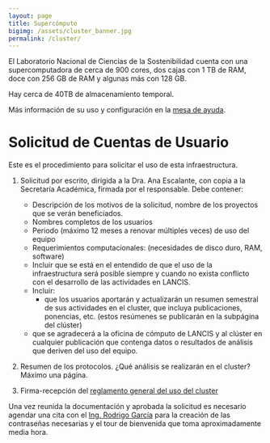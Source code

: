 ```yaml
---
layout: page
title: Supercómputo
bigimg: /assets/cluster_banner.jpg
permalink: /cluster/
---
```


El Laboratorio Nacional de Ciencias de la Sostenibilidad cuenta con
una supercomputadora de cerca de 900 cores, dos cajas con 1 TB de RAM, 
doce con 256 GB de RAM y algunas más con 128 GB.

Hay cerca de 40TB de almacenamiento temporal.

Más información de su uso y configuración en la [mesa de ayuda](https://github.com/sostenibilidad-unam/supercomputadora).

# Solicitud de Cuentas de Usuario

Este es el procedimiento para solicitar el uso de esta infraestructura.

1. Solicitud por escrito, dirigida a la Dra. Ana Escalante, con copia
   a la Secretaría Académica, firmada por el responsable. Debe
   contener:
   - Descripción de los motivos de la solicitud, nombre de los proyectos que se verán beneficiados.
   - Nombres completos de los usuarios
   - Periodo (máximo 12 meses a renovar múltiples veces) de uso del equipo
   - Requerimientos computacionales: (necesidades de disco duro, RAM, software)
   - Incluir que se está en el entendido de que el uso de la
     infraestructura será posible siempre y cuando no exista conflicto
     con el desarrollo de las actividades en LANCIS.
   - Incluir: 
     - que los usuarios aportarán y actualizarán un resumen semestral
       de sus actividades en el cluster, que incluya publicaciones,
       ponencias, etc. (estos resúmenes se publicarán en la subpágina
       del clúster)
   - que se agradecerá a la oficina de cómputo de LANCIS y al clúster en cualquier publicación que contenga datos o resultados de análisis que deriven del uso del equipo.

2. Resumen de los protocolos. ¿Qué análisis se realizarán en el cluster? Máximo una página.

3. Firma-recepción del [reglamento general del uso del cluster](https://github.com/sostenibilidad-unam/supercomputadora/raw/master/reglamento/reglamento_lancis.pdf)

Una vez reunida la documentación y aprobada la solicitud es necesario
agendar una cita con el [Ing. Rodrigo García](/personal/rodrigo_garcia) para la creación de las contraseñas necesarias y el tour de bienvenida 
que toma aproximadamente media hora.

